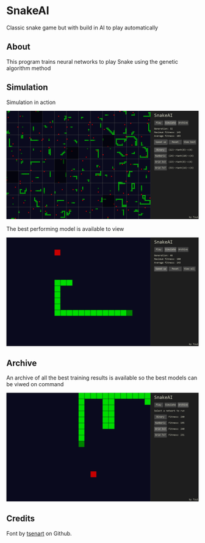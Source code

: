 # SnakeAI

Classic snake game but with build in AI to play automatically

## About

This program trains neural networks to play Snake using the genetic algorithm method

## Simulation

Simulation in action

![Simulation](assets/simulation.png)

The best performing model is available to view

![Best model](assets/best.png)

## Archive

An archive of all the best training results is available so the best models can be viwed on command

![Archive](assets/archive.png)

## Credits

Font by [tsenart](https://github.com/tsenart/sight/tree/master/fonts) on Github.
